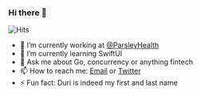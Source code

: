 ### Hi there 👋

<!--
**DuriDuri/DuriDuri** is a ✨ _special_ ✨ repository because its `README.md` (this file) appears on your GitHub profile.

Here are some ideas to get you started:

- 🔭 I’m currently working at @ParsleyHealth ...
- 🌱 I’m currently learning ...
- 👯 I’m looking to collaborate on ...
- 🤔 I’m looking for help with ...
- 💬 Ask me about Go, concurrency or anything fintech
- 📫 How to reach me: [Twitter](twitter.com/_DuriDuri)...
- 😄 Pronouns: ...
- ⚡ Fun fact: ...
-->
![Hits](https://hitcounter.pythonanywhere.com/count/tag.svg?url=https%3A%2F%2Fgithub.com%2FDuriDuri)


- 🔭 I’m currently working at [@ParsleyHealth](https://github.com/parsleyhealth)
- 🌱 I’m currently learning SwiftUI
- 💬 Ask me about Go, concurrency or anything fintech
- 📫 How to reach me: [Email](mailto:duri@duri.im) or [Twitter](twitter.com/_DuriDuri)
- ⚡ Fun fact: Duri is indeed my first and last name
